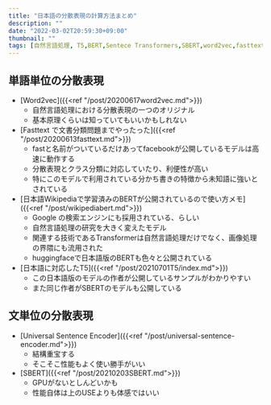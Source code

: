 ```yaml
---
title: "日本語の分散表現の計算方法まとめ"
description: ""
date: "2022-03-02T20:59:30+09:00"
thumbnail: ""
tags: [自然言語処理, T5,BERT,Sentece Transformers,SBERT,word2vec,fasttext]
---
```


## 単語単位の分散表現
- [Word2vec]({{<ref "/post/20200617word2vec.md">}})
  - 自然言語処理における分散表現の一つのオリジナル
  - 基本原理くらいは知っていてもいいかもしれない
- [Fasttext で文書分類問題までやったった]({{<ref "/post/20200613fasttext.md">}})
  - fastと名前がついているだけあってfacebookが公開しているモデルは高速に動作する
  - 分散表現とクラス分類に対応していたり、利便性が高い
  - 特にこのモデルで利用されている分かち書きの特徴から未知語に強いとされている
- [日本語Wikipediaで学習済みのBERTが公開されているので使い方メモ]({{<ref "/post/wikipediabert.md">}})
  - Google の検索エンジンにも採用されている、らしい
  - 自然言語処理の研究を大きく変えたモデル
  - 関連する技術であるTransformerは自然言語処理だけでなく、画像処理の界隈にも流用された
  - huggingfaceで日本語版のBERTも色々と公開されている
- [日本語に対応したT5]({{<ref "/post/20210701T5/index.md">}})
  - この日本語版のモデルの作者が公開しているサンプルがわかりやすい
  - また同じ作者がSBERTのモデルも公開している

## 文単位の分散表現
- [Universal Sentence Encoder]({{<ref "/post/universal-sentence-encoder.md">}})
  - 結構重宝する
  - そこそこ性能もよく使い勝手がいい
- [SBERT]({{<ref "/post/20210203SBERT.md">}})
  - GPUがないとしんどいかも
  - 性能自体は上のUSEよりも体感ではいい
